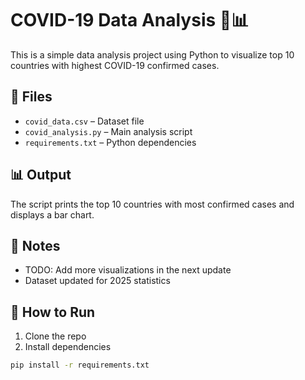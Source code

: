 # COVID-19 Data Analysis 🦠📊

This is a simple data analysis project using Python to visualize top 10 countries with highest COVID-19 confirmed cases.

## 📁 Files

- `covid_data.csv` – Dataset file
- `covid_analysis.py` – Main analysis script
- `requirements.txt` – Python dependencies

## 📊 Output

The script prints the top 10 countries with most confirmed cases and displays a bar chart.



## 📝 Notes
- TODO: Add more visualizations in the next update
- Dataset updated for 2025 statistics

## 📌 How to Run

1. Clone the repo  
2. Install dependencies  
```bash
pip install -r requirements.txt